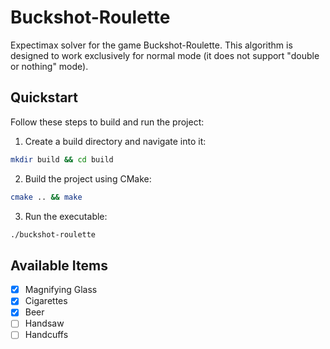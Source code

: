 # Buckshot-Roulette

Expectimax solver for the game Buckshot-Roulette. This algorithm is designed to work exclusively for normal mode (it does not support "double or nothing" mode).

## Quickstart

Follow these steps to build and run the project:

1. Create a build directory and navigate into it:

```sh
mkdir build && cd build
```

2. Build the project using CMake:

```sh
cmake .. && make
```

3. Run the executable:

```sh
./buckshot-roulette
```

## Available Items

- [x] Magnifying Glass
- [x] Cigarettes
- [x] Beer
- [ ] Handsaw
- [ ] Handcuffs
